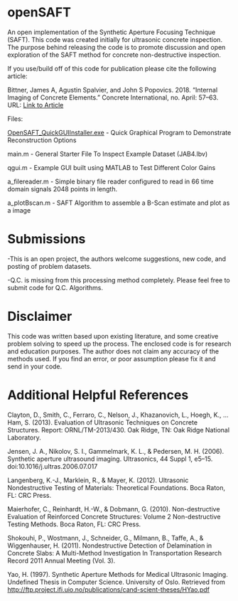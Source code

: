 # openSAFT
An open implementation of the Synthetic Aperture Focusing Technique (SAFT). 
This code was created initially for ultrasonic concrete inspection. The purpose
behind releasing the code is to promote discussion and open exploration of the 
SAFT method for concrete non-destructive inspection. 

If you use/build off of this code for publication please cite the following article: 

Bittner, James A, Agustin Spalvier, and John S Popovics. 2018. “Internal Imaging of Concrete Elements.” Concrete International, no. April: 57–63. URL: [Link to Article](https://www.concrete.org/publications/internationalconcreteabstractsportal/m/details/id/51702290)
 
Files: 

   [OpenSAFT_QuickGUIInstaller.exe](https://github.com/Jabittner/openSAFT/blob/master/OpenSAFT_QuickGUIInstaller.exe) - Quick Graphical Program to Demonstrate Reconstruction Options

   main.m - General Starter File To Inspect Example Dataset (JAB4.lbv)

   qgui.m - Example GUI built using MATLAB to Test Different Color Gains

   a_filereader.m - Simple binary file reader configured to read in 66 time domain signals 2048 points in length. 

   a_plotBscan.m - SAFT Algorithm to assemble a B-Scan estimate and plot as a image


# Submissions
-This is an open project, the authors welcome suggestions, new code, and posting of problem datasets. 

-Q.C. is missing from this processing method completely. Please feel free to submit code for Q.C. Algorithms. 


# Disclaimer 
This code was written based upon existing literature, and some creative problem solving to speed up the process. 
The enclosed code is for research and education purposes. The author does not claim any accuracy 
of the methods used. If you find an error, or poor assumption please fix it and send in your code. 

# Additional Helpful References

Clayton, D., Smith, C., Ferraro, C., Nelson, J., Khazanovich, L., Hoegh, K., … Ham, S. (2013). Evaluation of Ultrasonic Techniques on Concrete Structures. Report: ORNL/TM-2013/430. Oak Ridge, TN: Oak Ridge National Laboratory. 

Jensen, J. A., Nikolov, S. I., Gammelmark, K. L., & Pedersen, M. H. (2006). Synthetic aperture ultrasound imaging. Ultrasonics, 44 Suppl 1, e5–15. doi:10.1016/j.ultras.2006.07.017

Langenberg, K.-J., Marklein, R., & Mayer, K. (2012). Ultrasonic Nondestructive Testing of Materials: Theoretical Foundations. Boca Raton, FL: CRC Press.

Maierhofer, C., Reinhardt, H.-W., & Dobmann, G. (2010). Non-destructive Evaluation of Reinforced Concrete Structures: Volume 2 Non-destructive Testing Methods. Boca Raton, FL: CRC Press.

Shokouhi, P., Wostmann, J., Schneider, G., Milmann, B., Taffe, A., & Wiggenhauser, H. (2011). Nondestructive Detection of Delamination in Concrete Slabs: A Multi-Method Investigation In Transportation Research Record 2011 Annual Meeting (Vol. 3). 

Yao, H. (1997). Synthetic Aperture Methods for Medical Ultrasonic Imaging. Undefined Thesis in Computer Science. University of Oslo. Retrieved from http://ftp.project.ifi.uio.no/publications/cand-scient-theses/HYao.pdf
